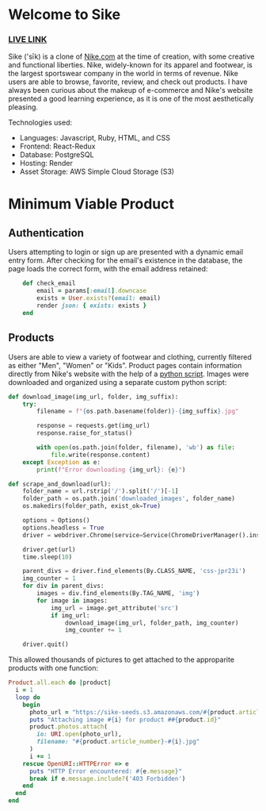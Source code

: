 # Welcome to Sike

### [LIVE LINK](https://sike-73tj.onrender.com/)

Sike ('sīk) is a clone of [Nike.com](https://https://www.nike.com/) at the time of creation, with some creative and functional liberties. Nike, widely-known for its apparel and footwear, is the largest sportswear company in the world in terms of revenue. Nike users are able to browse, favorite, review, and check out products. I have always been curious about the makeup of e-commerce and Nike's website presented a good learning experience, as it is one of the most aesthetically pleasing.

Technologies used:
* Languages: Javascript, Ruby, HTML, and CSS
* Frontend: React-Redux
* Database: PostgreSQL
* Hosting: Render
* Asset Storage: AWS Simple Cloud Storage (S3)

# Minimum Viable Product

## Authentication
Users attempting to login or sign up are presented with a dynamic email entry form. After checking for the email's existence in the database, the page loads the correct form, with the email address retained:

```rb
    def check_email
        email = params[:email].downcase
        exists = User.exists?(email: email)
        render json: { exists: exists }
    end
```

## Products
Users are able to view a variety of footwear and clothing, currently filtered as either "Men", "Women" or "Kids". Product pages contain information directly from Nike's website with the help of a [python script](https://github.com/rl1987/trickster.dev-code/tree/main/2023-05-15-scraping-product-data-from-nike). Images were downloaded and organized using a separate custom python script: 
```py
def download_image(img_url, folder, img_suffix):
    try:
        filename = f"{os.path.basename(folder)}-{img_suffix}.jpg" 

        response = requests.get(img_url)
        response.raise_for_status()

        with open(os.path.join(folder, filename), 'wb') as file:
            file.write(response.content)
    except Exception as e:
        print(f"Error downloading {img_url}: {e}")

def scrape_and_download(url):
    folder_name = url.rstrip('/').split('/')[-1]
    folder_path = os.path.join('downloaded_images', folder_name)
    os.makedirs(folder_path, exist_ok=True)

    options = Options()
    options.headless = True
    driver = webdriver.Chrome(service=Service(ChromeDriverManager().install()), options=options)

    driver.get(url)
    time.sleep(10)  

    parent_divs = driver.find_elements(By.CLASS_NAME, 'css-jpr23i')
    img_counter = 1
    for div in parent_divs:
        images = div.find_elements(By.TAG_NAME, 'img')
        for image in images:
            img_url = image.get_attribute('src')
            if img_url:
                download_image(img_url, folder_path, img_counter)
                img_counter += 1

    driver.quit()
```

This allowed thousands of pictures to get attached to the approparite products with one function:

```rb
Product.all.each do |product|
  i = 1
  loop do
    begin
      photo_url = "https://sike-seeds.s3.amazonaws.com/#{product.article_number}/#{product.article_number}-#{i}.jpg"
      puts "Attaching image #{i} for product ##{product.id}"
      product.photos.attach(
        io: URI.open(photo_url),
        filename: "#{product.article_number}-#{i}.jpg"
      )
      i += 1
    rescue OpenURI::HTTPError => e
      puts "HTTP Error encountered: #{e.message}"
      break if e.message.include?('403 Forbidden')
    end
  end
end
```
